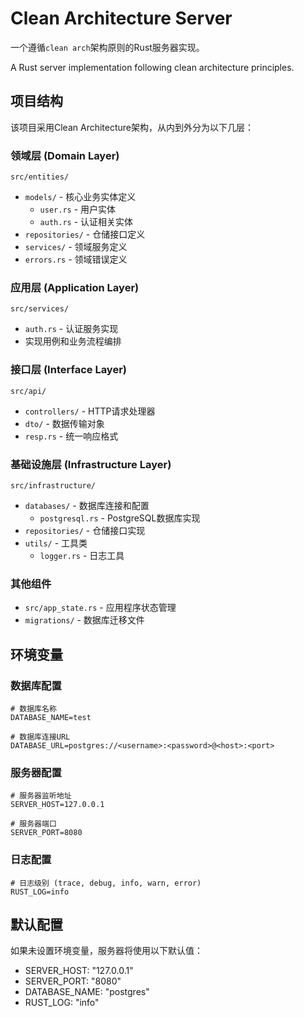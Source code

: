 
# Clean Architecture Server

一个遵循`clean arch`架构原则的Rust服务器实现。

A Rust server implementation following clean architecture principles.

## 项目结构

该项目采用Clean Architecture架构，从内到外分为以下几层：

### 领域层 (Domain Layer)
`src/entities/`
- `models/` - 核心业务实体定义
  - `user.rs` - 用户实体
  - `auth.rs` - 认证相关实体
- `repositories/` - 仓储接口定义
- `services/` - 领域服务定义
- `errors.rs` - 领域错误定义

### 应用层 (Application Layer)
`src/services/`
- `auth.rs` - 认证服务实现
- 实现用例和业务流程编排

### 接口层 (Interface Layer)
`src/api/`
- `controllers/` - HTTP请求处理器
- `dto/` - 数据传输对象
- `resp.rs` - 统一响应格式

### 基础设施层 (Infrastructure Layer)
`src/infrastructure/`
- `databases/` - 数据库连接和配置
  - `postgresql.rs` - PostgreSQL数据库实现
- `repositories/` - 仓储接口实现
- `utils/` - 工具类
  - `logger.rs` - 日志工具

### 其他组件
- `src/app_state.rs` - 应用程序状态管理
- `migrations/` - 数据库迁移文件

## 环境变量

### 数据库配置
```env
# 数据库名称
DATABASE_NAME=test

# 数据库连接URL
DATABASE_URL=postgres://<username>:<password>@<host>:<port>
```

### 服务器配置
```env
# 服务器监听地址
SERVER_HOST=127.0.0.1

# 服务器端口
SERVER_PORT=8080
```

### 日志配置
```env
# 日志级别 (trace, debug, info, warn, error)
RUST_LOG=info
```

## 默认配置

如果未设置环境变量，服务器将使用以下默认值：
- SERVER_HOST: "127.0.0.1"
- SERVER_PORT: "8080"
- DATABASE_NAME: "postgres"
- RUST_LOG: "info"